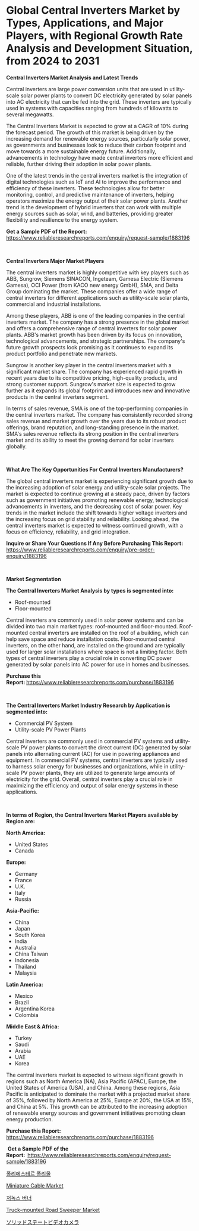 <p><h1>Global Central Inverters Market by Types, Applications, and Major Players, with Regional Growth Rate Analysis and Development Situation, from 2024 to 2031</h1></p><p><strong>Central Inverters Market Analysis and Latest Trends</strong></p>
<p><p>Central inverters are large power conversion units that are used in utility-scale solar power plants to convert DC electricity generated by solar panels into AC electricity that can be fed into the grid. These inverters are typically used in systems with capacities ranging from hundreds of kilowatts to several megawatts.</p><p>The Central Inverters Market is expected to grow at a CAGR of 10% during the forecast period. The growth of this market is being driven by the increasing demand for renewable energy sources, particularly solar power, as governments and businesses look to reduce their carbon footprint and move towards a more sustainable energy future. Additionally, advancements in technology have made central inverters more efficient and reliable, further driving their adoption in solar power plants.</p><p>One of the latest trends in the central inverters market is the integration of digital technologies such as IoT and AI to improve the performance and efficiency of these inverters. These technologies allow for better monitoring, control, and predictive maintenance of inverters, helping operators maximize the energy output of their solar power plants. Another trend is the development of hybrid inverters that can work with multiple energy sources such as solar, wind, and batteries, providing greater flexibility and resilience to the energy system.</p></p>
<p><strong>Get a Sample PDF of the Report:&nbsp;</strong> <a href="https://www.reliableresearchreports.com/enquiry/request-sample/1883196">https://www.reliableresearchreports.com/enquiry/request-sample/1883196</a></p>
<p>&nbsp;</p>
<p><strong>Central Inverters Major Market Players</strong></p>
<p><p>The central inverters market is highly competitive with key players such as ABB, Sungrow, Siemens SINACON, Ingeteam, Gamesa Electric (Siemens Gamesa), OCI Power (from KACO new energy GmbH), SMA, and Delta Group dominating the market. These companies offer a wide range of central inverters for different applications such as utility-scale solar plants, commercial and industrial installations.</p><p>Among these players, ABB is one of the leading companies in the central inverters market. The company has a strong presence in the global market and offers a comprehensive range of central inverters for solar power plants. ABB's market growth has been driven by its focus on innovation, technological advancements, and strategic partnerships. The company's future growth prospects look promising as it continues to expand its product portfolio and penetrate new markets.</p><p>Sungrow is another key player in the central inverters market with a significant market share. The company has experienced rapid growth in recent years due to its competitive pricing, high-quality products, and strong customer support. Sungrow's market size is expected to grow further as it expands its global footprint and introduces new and innovative products in the central inverters segment.</p><p>In terms of sales revenue, SMA is one of the top-performing companies in the central inverters market. The company has consistently recorded strong sales revenue and market growth over the years due to its robust product offerings, brand reputation, and long-standing presence in the market. SMA's sales revenue reflects its strong position in the central inverters market and its ability to meet the growing demand for solar inverters globally.</p></p>
<p>&nbsp;</p>
<p><strong>What Are The Key Opportunities For Central Inverters Manufacturers?</strong></p>
<p><p>The global central inverters market is experiencing significant growth due to the increasing adoption of solar energy and utility-scale solar projects. The market is expected to continue growing at a steady pace, driven by factors such as government initiatives promoting renewable energy, technological advancements in inverters, and the decreasing cost of solar power. Key trends in the market include the shift towards higher voltage inverters and the increasing focus on grid stability and reliability. Looking ahead, the central inverters market is expected to witness continued growth, with a focus on efficiency, reliability, and grid integration.</p></p>
<p><strong>Inquire or Share Your Questions If Any Before Purchasing This Report:</strong> <a href="https://www.reliableresearchreports.com/enquiry/pre-order-enquiry/1883196">https://www.reliableresearchreports.com/enquiry/pre-order-enquiry/1883196</a></p>
<p>&nbsp;</p>
<p><strong>Market Segmentation</strong></p>
<p><strong>The Central Inverters Market Analysis by types is segmented into:</strong></p>
<p><ul><li>Roof-mounted</li><li>Floor-mounted</li></ul></p>
<p><p>Central inverters are commonly used in solar power systems and can be divided into two main market types: roof-mounted and floor-mounted. Roof-mounted central inverters are installed on the roof of a building, which can help save space and reduce installation costs. Floor-mounted central inverters, on the other hand, are installed on the ground and are typically used for larger solar installations where space is not a limiting factor. Both types of central inverters play a crucial role in converting DC power generated by solar panels into AC power for use in homes and businesses.</p></p>
<p><strong>Purchase this Report:&nbsp;</strong><a href="https://www.reliableresearchreports.com/purchase/1883196">https://www.reliableresearchreports.com/purchase/1883196</a></p>
<p>&nbsp;</p>
<p><strong>The Central Inverters Market Industry Research by Application is segmented into:</strong></p>
<p><ul><li>Commercial PV System</li><li>Utility-scale PV Power Plants</li></ul></p>
<p><p>Central inverters are commonly used in commercial PV systems and utility-scale PV power plants to convert the direct current (DC) generated by solar panels into alternating current (AC) for use in powering appliances and equipment. In commercial PV systems, central inverters are typically used to harness solar energy for businesses and organizations, while in utility-scale PV power plants, they are utilized to generate large amounts of electricity for the grid. Overall, central inverters play a crucial role in maximizing the efficiency and output of solar energy systems in these applications.</p></p>
<p>&nbsp;</p>
<p><strong>In terms of Region, the Central Inverters Market Players available by Region are:</strong></p>
<p>
    <p> <strong> North America: </strong>
        <ul>
            <li>United States</li>
            <li>Canada</li>
        </ul>
        </p> 
    <p> <strong> Europe: </strong>
        <ul>
            <li>Germany</li>
            <li>France</li>
            <li>U.K.</li>
            <li>Italy</li>
            <li>Russia</li>
        </ul>
        </p> 
    <p> <strong> Asia-Pacific: </strong>
        <ul>
            <li>China</li>
            <li>Japan</li>
            <li>South Korea</li>
            <li>India</li>
            <li>Australia</li>
            <li>China Taiwan</li>
            <li>Indonesia</li>
            <li>Thailand</li>
            <li>Malaysia</li>
        </ul>
        </p> 
    <p> <strong> Latin America: </strong>
        <ul>
            <li>Mexico</li>
            <li>Brazil</li>
            <li>Argentina Korea</li>
            <li>Colombia</li>
        </ul>
        </p> 
    <p> <strong> Middle East & Africa: </strong>
        <ul>
            <li>Turkey</li>
            <li>Saudi</li>
            <li>Arabia</li>
            <li>UAE</li>
            <li>Korea</li>
        </ul>
    </p>
    </p>
<p><p>The central inverters market is expected to witness significant growth in regions such as North America (NA), Asia Pacific (APAC), Europe, the United States of America (USA), and China. Among these regions, Asia Pacific is anticipated to dominate the market with a projected market share of 35%, followed by North America at 25%, Europe at 20%, the USA at 15%, and China at 5%. This growth can be attributed to the increasing adoption of renewable energy sources and government initiatives promoting clean energy production.</p></p>
<p><strong>Purchase this Report: </strong><a href="https://www.reliableresearchreports.com/purchase/1883196">https://www.reliableresearchreports.com/purchase/1883196</a></p>
<p>&nbsp;<strong>Get a Sample PDF of the Report:&nbsp;&nbsp;</strong><a href="https://www.reliableresearchreports.com/enquiry/request-sample/1883196">https://www.reliableresearchreports.com/enquiry/request-sample/1883196</a></p>
<p><strong></strong></p>
<p><p><a href="https://github.com/xvz497517413/Market-Research-Report-List-1/blob/main/585558415421.md">폴리에스테르 폴리올</a></p><p><a href="https://github.com/Glendatilghmankmgz0rbhwpy/Market-Research-Report-List-1/blob/main/miniature-cable-market.md">Miniature Cable Market</a></p><p><a href="https://github.com/vskv4779xr1/Market-Research-Report-List-1/blob/main/694164415422.md">저녹스 버너</a></p><p><a href="https://issuu.com/reportprime-2/docs/truck-mounted-road-sweeper-market-size-2030.pptx">Truck-mounted Road Sweeper Market</a></p><p><a href="https://github.com/mcbeesbxa270/Market-Research-Report-List-1/blob/main/478010016488.md">ソリッドステートビデオカメラ</a></p></p>